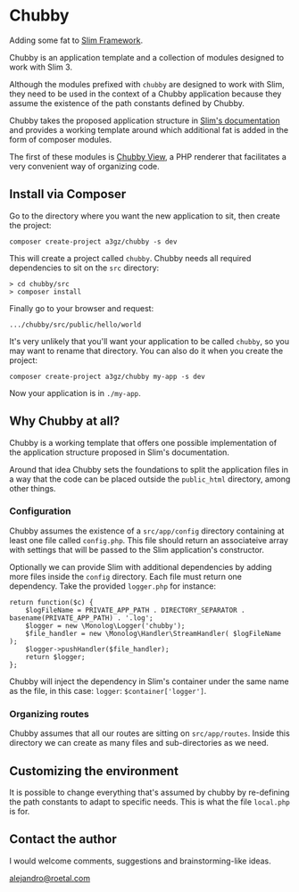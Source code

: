 # Chubby
Adding some fat to [Slim Framework](https://github.com/slimphp/Slim).

Chubby is an application template and a collection of modules designed to work with Slim 3. 

Although the modules prefixed with `chubby` are designed to work with Slim, they need to be used in the context of a Chubby application because they assume the existence of the path constants defined by Chubby.

Chubby takes the proposed application structure in [Slim's documentation](https://www.slimframework.com/docs/tutorial/first-app.html) and provides a working template around which additional fat is added in the form of composer modules. 

The first of these modules is [Chubby View](https://github.com/a3gz/chubby-view), a PHP renderer that facilitates a very convenient way of organizing code. 

## Install via Composer 

Go to the directory where you want the new application to sit, then create the project: 

    composer create-project a3gz/chubby -s dev

This will create a project called `chubby`. 
Chubby needs all required dependencies to sit on the `src` directory:

    > cd chubby/src
    > composer install

Finally go to your browser and request: 

    .../chubby/src/public/hello/world


It's very unlikely that you'll want your application to be called `chubby`, so you may want to rename that directory. You can also do it when you create the project: 

    composer create-project a3gz/chubby my-app -s dev

Now your application is in `./my-app`.

## Why Chubby at all?

Chubby is a working template that offers one possible implementation of the application structure proposed in Slim's documentation. 

Around that idea Chubby sets the foundations to split the application files in a way that the code can be placed outside the `public_html` directory, among other things. 

### Configuration

Chubby assumes the existence of a `src/app/config` directory containing at least one file called `config.php`. This file should return an associateive array with settings that will be passed to the Slim application's constructor. 

Optionally we can provide Slim with additional dependencies by adding more files inside the `config` directory. Each file must return one dependency. Take the provided `logger.php` for instance: 

    return function($c) {
        $logFileName = PRIVATE_APP_PATH . DIRECTORY_SEPARATOR . basename(PRIVATE_APP_PATH) . '.log'; 
        $logger = new \Monolog\Logger('chubby');
        $file_handler = new \Monolog\Handler\StreamHandler( $logFileName );
        $logger->pushHandler($file_handler);
        return $logger;   
    };

Chubby will inject the dependency in Slim's container under the same name as the file, in this case: `logger`: `$container['logger']`.

### Organizing routes

Chubby assumes that all our routes are sitting on `src/app/routes`. Inside this directory we can create as many files and sub-directories as we need.

## Customizing the environment 

It is possible to change everything that's assumed by chubby by re-defining the path constants to adapt to specific needs. This is what the file `local.php` is for.

## Contact the author

I would welcome comments, suggestions and brainstorming-like ideas.

[alejandro@roetal.com](mailto:alejandro@roetal.com)